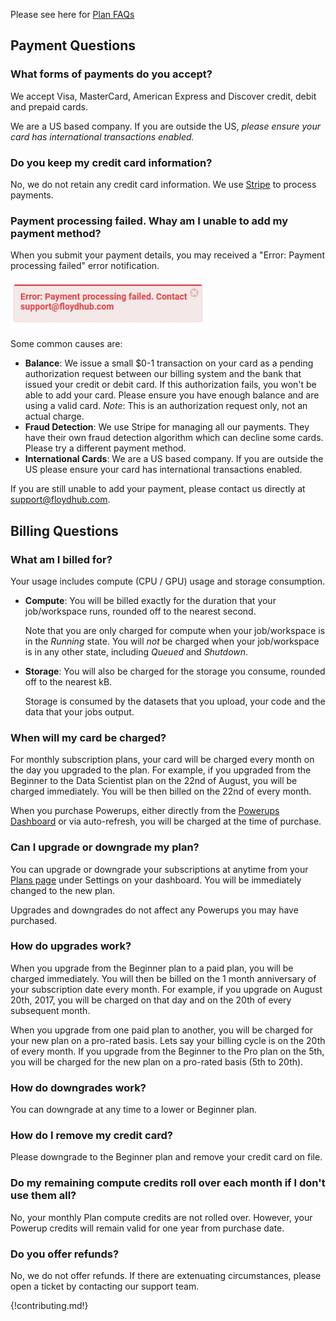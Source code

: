 Please see here for [Plan FAQs](./plans.md)

## Payment Questions

### What forms of payments do you accept?

We accept Visa, MasterCard, American Express and Discover credit, debit and prepaid cards.

We are a US based company. If you are outside the US, *please ensure your card has
international transactions enabled.*

### Do you keep my credit card information?

No, we do not retain any credit card information. We use
[Stripe](https://stripe.com/) to process payments.

### Payment processing failed. Whay am I unable to add my payment method?

When you submit your payment details, you may received a "Error: Payment processing failed" error notification.

![Payment processing failed](../img/payment-processing-failed.jpg)

Some common causes are:

- **Balance**: We issue a small $0-1 transaction on your card as a pending authorization request between our billing system and the bank that issued your credit or debit card. If this authorization fails, you won't be able to add your card. Please ensure you have enough balance and are using a valid card. *Note*: This is an authorization request only, not an actual charge.
- **Fraud Detection**: We use Stripe for managing all our payments. They have their own fraud detection algorithm which can decline some cards. Please try a different payment method.
- **International Cards**: We are a US based company. If you are outside the US please ensure your card has international transactions enabled.

If you are still unable to add your payment, please contact us directly at [support@floydhub.com](mailto:support@floydhub.com).

## Billing Questions

### What am I billed for?

Your usage includes compute (CPU / GPU) usage and storage consumption.

- **Compute**: You will be billed exactly for the duration that your job/workspace runs, rounded off to the nearest second.

    Note that you are only charged for compute when your job/workspace is in the *Running* state. You will *not* be charged when your job/workspace is in any other state, including *Queued* and *Shutdown*.

- **Storage**: You will also be charged for the storage you consume, rounded off to the nearest kB.

    Storage is consumed by the datasets that you upload, your code and the data that your jobs output.

### When will my card be charged?

For monthly subscription plans, your card will be charged every month on the day you upgraded to the plan. For example, if you upgraded from the Beginner to the Data Scientist plan on the 22nd of August, you will be charged immediately. You will be then billed on the 22nd of every month.

When you purchase Powerups, either directly from the [Powerups Dashboard](https://www.floydhub.com/settings/powerups) or via auto-refresh, you will be charged at the time of purchase.

### Can I upgrade or downgrade my plan?

You can upgrade or downgrade your subscriptions at anytime from your [Plans page](https://www.floydhub.com/settings/plan) under Settings on your dashboard.
You will be immediately changed to the new plan.

Upgrades and downgrades do not affect any Powerups you may have purchased.

### How do upgrades work?

When you upgrade from the Beginner plan to a paid plan, you will be charged immediately. You will then be billed on the 1 month anniversary of your subscription date every month. For example, if you upgrade on August 20th, 2017, you will be charged on that day and on the 20th of every subsequent month.

When you upgrade from one paid plan to another, you will be charged for your new plan on a pro-rated basis. Lets say your billing cycle is on the 20th of every month. If you upgrade from the Beginner to the Pro plan on the 5th, you will be charged for the new plan on a pro-rated basis (5th to 20th).

### How do downgrades work?

You can downgrade at any time to a lower or Beginner plan.

[comment]: <> (If you are over the usage limits for the plan you are downgrading to, you will have to handle that first. For example, lets say you are downgrading from the Data Scientist to Beginner plan, but have 50GB data and private projects. You will have to delete some of your data and all your private projects before downgrading, since the Beginner plan only offers 10 GB and public projects.)

### How do I remove my credit card?

Please downgrade to the Beginner plan and remove your credit card on file.

### Do my remaining compute credits roll over each month if I don't use them all?

No, your monthly Plan compute credits are not rolled over. However, your Powerup credits will remain valid for one year from purchase date.

### Do you offer refunds?

No, we do not offer refunds. If there are extenuating circumstances, please open a ticket by contacting our support team.

{!contributing.md!}
